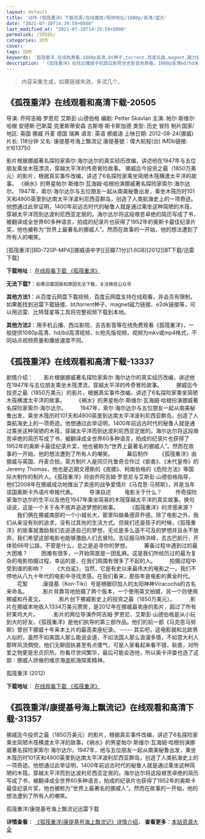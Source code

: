 ```yaml
---
layout: default
title: '动作《孤筏重洋》下载资源/在线播放/视频地址/1080p/高清/蓝光'
date: "2021-07-10T14:39:59+0800"
last_modified_at: "2021-07-10T14:39:59+0800"
permalink: /20505/
categories: 动作
cover:
tags: 动作
keywords: '孤筏重洋,在线免费看,1080p高清,bt种子,torrent,百度云盘,magnet,磁力链,迅雷下载资源'
description: '《孤筏重洋》在线云播放手机西瓜影院吉吉影音免费看，1080p高清bd/hd未删减完整版和tc抢先枪版，mkv/mp4格式，附带bt/torrent种子、magnet/磁力链、百度云盘、网盘资源迅雷下载链接'
---
```


>内容采集生成，如果链接失效，多试几个。


## 《孤筏重洋》在线观看和高清下载-20505

导演: 乔阿吉姆·罗恩尼 艾斯彭·山德伯格 编剧: Petter Skavlan 主演: 帕尔·斯维尔·哈根 安德斯·巴斯莫·克里斯蒂安森 古斯塔·斯卡斯加德 类型: 历史 冒险 制片国家/地区: 英国 挪威 丹麦 德国 瑞典 语言: 英语 挪威语 上映日期: 2012-08-24(挪威) 片长: 118分钟 又名: 康提基号海上飘流记 康提基號：偉大航程(台) IMDb链接: tt1613750

影片根据挪威著名探险家索尔·海尔达尔的真实经历改编，讲述他在1947年与五位朋友乘坐木筏漂流，穿越太平洋的传奇冒险故事。 挪威迄今投资之最（1850万美元）的影片，根据真实事件改编，讲述了6名探险家乘坐简陋木筏横渡太平洋的故事。 《祸水》的男星帕尔·斯维尔·瓦海姆·哈根扮演挪威著名探险家索尔·海尔达尔。 1947年，索尔·海尔达尔与五位朋友一起从南美秘鲁出发，乘坐木筏历时101天和4900英里到达南太平洋波利尼西亚群岛，创造了人类航海史上的一项奇迹。他想通过此举证明，1400年前远古时代的秘鲁人就是通过乘坐这种简陋的木筏，穿越太平洋而到达波利尼西亚定居的。海尔达尔将这段艰苦卓绝的简历写成了书，被翻译成全世界60多种语言，拍成的纪录片也获得了1952年的奥斯卡最佳纪录片奖，他也被称为“世界上最著名的挪威人”。然而在故事的一开始，他的想法遭到了所有人的嘲笑。


[孤筏重洋][BD-720P-MP4][挪威语中字][豆瓣7.1分][1.6GB][2012][BT下载/迅雷下载]

**下载地址**： [在线观看下载 《孤筏重洋》](https://www.btdx8.com/torrent/kon-tiki_2012.html) 


**无法下载?**：`如果迅雷因版权原因无法下载，关注微信公众号 `

**其他方法1**：从百度云网盘下载视频，百度云网盘支持在线观看，非会员有限制，如果能找到迅雷下载链接、bt/torrent种子、magnet磁力链接、e2dk链接等，可以用迅雷、比特彗星等工具将完整视频下载到本地。

**其他方法2**：用手机云播、西瓜影院、吉吉影音等在线免费观看《孤筏重洋》，一般提供1080p高清、hd/bd高清视频、tc抢先版视频，视频为mkv或mp4格式，不同站点视频质量和播放速度不同。


## 《孤筏重洋》在线观看和高清下载-13337

剧情介绍：　　影片根据挪威著名探险家索尔·海尔达尔的真实经历改编，讲述他在1947年与五位朋友乘坐木筏漂流，穿越太平洋的传奇冒险故事。  　　挪威迄今投资之最（1850万美元）的影片，根据真实事件改编，讲述了6名探险家乘坐简陋木筏横渡太平洋的故事。  　　《祸水》的男星帕尔·斯维尔·瓦海姆·哈根扮演挪威著名探险家索尔·海尔达尔。  　　1947年，索尔·海尔达尔与五位朋友一起从南美秘鲁出发，乘坐木筏历时101天和4900英里到达南太平洋波利尼西亚群岛，创造了人类航海史上的一项奇迹。他想通过此举证明，1400年前远古时代的秘鲁人就是通过乘坐这种简陋的木筏，穿越太平洋而到达波利尼西亚定居的。海尔达尔将这段艰苦卓绝的简历写成了书，被翻译成全世界60多种语言，拍成的纪录片也获得了1952年的奥斯卡最佳纪录片奖，他也被称为“世界上最著名的挪威人”。然而在故事的一开始，他的想法遭到了所有人的嘲笑。  　　幕后制作  　　《孤筏重洋》由挪威与英国、丹麦合拍，英方制片人是同贝托鲁奇合作过《偷香》、《末代皇帝》的Jeremy Thomas，他也是近期文德斯的《皮娜》、柯南伯格的《危险方法》等国际大制作的制片人。《孤筏重洋》将由乔阿吉姆·罗恩尼与艾斯彭·山德伯格指导，他们2008年在挪威成功地推出了卖座的战争爱情片《马克思·马努斯》，并是当年该国奥斯卡外语片申报代表。  　　导演自述  　　电影关于什么？  　　传奇探险家海尔达尔的生平以及他在1947年乘坐简易的木筏穿越太平洋的真实故事。换句话说，这是一个关于永不放弃追逐梦想的故事。  　　《孤筏重洋》的灵感来源？  　　我们俩在挪威南部的一个小城长大，那里叫做桑德菲乔德。除了电影之外，我们从来没有别的追求，没有过其他的生活方式。但我们还是孩子的时候，《孤筏重洋》的故事就激励我们去追逐自己的梦想，无论是多么遥不可及的梦想并且永不放弃。我们希望这部电影也能够激励人们去冒险。去征服马特洪峰，去古巴航行，开体验66号公路，不管是什么，总之是追寻你的梦想。  　　筹备过程中遇到过的最大困难？  　　困难有很多，一开始简直是一团乱麻。这是我们所经历过的最为复杂的电影拍摄过程，幸运的是，在我们周围有很多了不起的人。  　　拍摄过程中受到谁的影响？  　　《大白鲨》，当然，它是有史以来最伟大的电影之一。我们不停地从八九十年代的电影中寻找灵感。在我们看来，那些年是电影的黄金时代。  　　花絮  　　.康提基（Kon-Tiki）号是根据印加人的太阳神神Viracocha的古名来命名。  　　.影片背靠背地拍摄了两个版本，一个使用英文拍摄，另一个则使用挪威和丹麦文。  　　.影片创下挪威影史上的投资之最（1850万美元）。  　　.影片在挪威本地收入1334万美元票房，是2012年在挪威最卖座的影片，超过了所有好莱坞大片。  　　.影片的两位导演乔阿吉姆·罗恩尼、艾斯彭·山德伯格是从小玩到大的好友。《孤筏重洋》是他们执导的第三部作品。他们的前一部《马克思马努斯》曾创下挪威十年来本土片的最高卖座纪录。 ----- 其实吧，这电影就和北欧男人似的，虽然不如美国人那么能说会道，不如法国人那么浪漫多情，不如意大利人那样风流倜傥，他们无聊固执甚至有点傻气，可是人家看起来看不错，耿直，对所爱之物更是忠贞炽热，你看尽世间繁华，最后可能会选他，所以奥卡评委也选了这部：挪威人骄傲的维京海盗航海探索精神。


孤筏重洋 (2012)

**下载地址**： [在线观看下载 《孤筏重洋》](https://www.btbtdy.me/btdy/dy5843.html) 


## 《孤筏重洋/康提基号海上飘流记》在线观看和高清下载-31357

挪威迄今投资之最（1850万美元）的影片，根据真实事件改编，讲述了6名探险家乘坐简陋木筏横渡太平洋的故事。《祸水》的男星帕尔·斯维尔&middot;瓦海姆&middot;哈根扮演挪威著名探险家索尔&middot;海尔达尔。1947年，他与五位朋友一起从南美秘鲁出发，乘坐木筏历时101天和4900英里到达南太平洋波利尼西亚群岛，创造了人类航海史上的一项奇迹。他想通过此举证明，1400年前远古时代的秘鲁人就是通过乘坐这种简陋的木筏，穿越太平洋而到达波利尼西亚定居的。海尔达尔将这段艰苦卓绝的简历写成了书，被翻译成全世界60多种语言，拍成的纪录片也获得了1952年的奥斯卡最佳纪录片奖，他也被称为&ldquo;世界上最著名的挪威人”。然而在故事的一开始，他的想法遭到了所有人的嘲笑。</p>


孤筏重洋/康提基号海上飘流记迅雷下载

**详情查看**： [《孤筏重洋/康提基号海上飘流记》详情介绍](/movie/31357/)， **查看更多**：[本站资源大全](/movie/t/all/)

